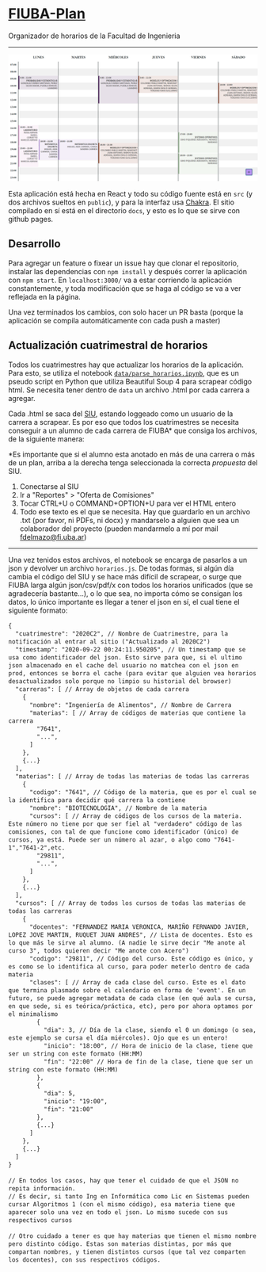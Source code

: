 # [FIUBA-Plan](https://fdelmazo.github.io/FIUBA-Plan/)

Organizador de horarios de la Facultad de Ingenieria

---

![](public/fplan.png)

Esta aplicación está hecha en React y todo su código fuente está en `src` (y dos archivos sueltos en `public`), y para la interfaz usa [Chakra](https://chakra-ui.com/). El sitio compilado en sí está en el directorio `docs`, y esto es lo que se sirve con github pages.

## Desarrollo

Para agregar un feature o fixear un issue hay que clonar el repositorio, instalar las dependencias con `npm install` y después correr la aplicación con `npm start`. En `localhost:3000/` va a estar corriendo la aplicación constantemente, y toda modificación que se haga al código se va a ver reflejada en la página.

Una vez terminados los cambios, con solo hacer un PR basta (porque la aplicación se compila automáticamente con cada push a master)

## Actualización cuatrimestral de horarios

Todos los cuatrimestres hay que actualizar los horarios de la aplicación. Para esto, se utiliza el notebook [`data/parse_horarios.ipynb`](data/parse_horarios.ipynb), que es un pseudo script en Python que utiliza Beautiful Soup 4 para scrapear código html. Se necesita tener dentro de `data` un archivo .html por cada carrera a agregar. 

Cada .html se saca del [SIU](https://guaranigrado.fi.uba.ar/), estando loggeado como un usuario de la carrera a scrapear. Es por eso que todos los cuatrimestres se necesita conseguir a un alumno de cada carrera de FIUBA* que consiga los archivos, de la siguiente manera:

*Es importante que si el alumno esta anotado en más de una carrera o más de un plan, arriba a la derecha tenga seleccionada la correcta _propuesta_ del SIU.

1. Conectarse al SIU
2. Ir a "Reportes" > "Oferta de Comisiones"
3. Tocar CTRL+U o COMMAND+OPTION+U para ver el HTML entero
4. Todo ese texto es el que se necesita. Hay que guardarlo en un archivo .txt (por favor, ni PDFs, ni docx) y mandarselo a alguien que sea un colaborador del proyecto (pueden mandarmelo a mí por mail fdelmazo@fi.uba.ar)

---

Una vez tenidos estos archivos, el notebook se encarga de pasarlos a un json y devolver un archivo `horarios.js`. De todas formas, si algún día cambia el código del SIU y se hace más difícil de scrapear, o surge que FIUBA larga algún json/csv/pdf/x con todos los horarios unificados (que se agradecería bastante...), o lo que sea, no importa cómo se consigan los datos, lo único importante es llegar a tener el json en sí, el cual tiene el siguiente formato:

```jsonc
{
  "cuatrimestre": "2020C2", // Nombre de Cuatrimestre, para la notificación al entrar al sitio ("Actualizado al 2020C2")
  "timestamp": "2020-09-22 00:24:11.950205", // Un timestamp que se usa como identificador del json. Esto sirve para que, si el ultimo json almacenado en el cache del usuario no matchea con el json en prod, entonces se borra el cache (para evitar que alguien vea horarios desactualizados solo porque no limpio su historial del browser)
  "carreras": [ // Array de objetos de cada carrera
    {
      "nombre": "Ingeniería de Alimentos", // Nombre de Carrera
      "materias": [ // Array de códigos de materias que contiene la carrera
        "7641",
        "...",
      ]
    },
    {...}
  ],
  "materias": [ // Array de todas las materias de todas las carreras
    {
      "codigo": "7641", // Código de la materia, que es por el cual se la identifica para decidir qué carrera la contiene
      "nombre": "BIOTECNOLOGIA", // Nombre de la materia
      "cursos": [ // Array de códigos de los cursos de la materia. Este número no tiene por que ser fiel al "verdadero" código de las comisiones, con tal de que funcione como identificador (único) de cursos, ya está. Puede ser un número al azar, o algo como "7641-1","7641-2",etc.
        "29811",
        "...",
      ]
    },
    {...}
  ],
  "cursos": [ // Array de todos los cursos de todas las materias de todas las carreras
    {
      "docentes": "FERNANDEZ MARIA VERONICA, MARIÑO FERNANDO JAVIER, LOPEZ JOVE MARTIN, RUQUET JUAN ANDRES", // Lista de docentes. Esto es lo que más le sirve al alumno. (A nadie le sirve decir "Me anote al curso 3", todos quieren decir "Me anote con Acero")
      "codigo": "29811", // Código del curso. Este código es único, y es como se lo identifica al curso, para poder meterlo dentro de cada materia
      "clases": [ // Array de cada clase del curso. Este es el dato que termina plasmado sobre el calendario en forma de 'event'. En un futuro, se puede agregar metadata de cada clase (en qué aula se cursa, en que sede, si es teórica/práctica, etc), pero por ahora optamos por el minimalismo
        {
          "dia": 3, // Día de la clase, siendo el 0 un domingo (o sea, este ejemplo se cursa el día miércoles). Ojo que es un entero!
          "inicio": "18:00", // Hora de inicio de la clase, tiene que ser un string con este formato (HH:MM)
          "fin": "22:00" // Hora de fin de la clase, tiene que ser un string con este formato (HH:MM)
        },
        {
          "dia": 5,
          "inicio": "19:00",
          "fin": "21:00"
        },
        {...}
      ]
    },
    {...}
  ]
}

// En todos los casos, hay que tener el cuidado de que el JSON no repita información.
// Es decir, si tanto Ing en Informática como Lic en Sistemas pueden cursar Algoritmos 1 (con el mismo código), esa materia tiene que aparecer solo una vez en todo el json. Lo mismo sucede con sus respectivos cursos

// Otro cuidado a tener es que hay materias que tienen el mismo nombre pero distinto código. Estas son materias distintas, por más que compartan nombres, y tienen distintos cursos (que tal vez comparten los docentes), con sus respectivos códigos.
```
